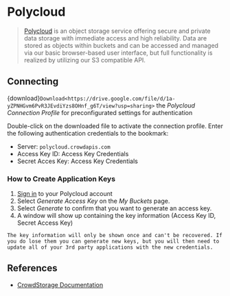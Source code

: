 Polycloud
====

> [Polycloud](https://crowdstorage.com/) is an object storage service offering secure and private data storage with immediate access and high reliability. Data are stored as objects within buckets and can be accessed and managed via our basic browser-based user interface, but full functionality is realized by utilizing our S3 compatible API.

## Connecting

{download}`Download<https://drive.google.com/file/d/1a-yZPNHGvm6PvR3JEvdiYzs8OHnf_g6T/view?usp=sharing>` the *Polycloud Connection Profile* for preconfigurated settings for authentication

Double-click on the downloaded file to activate the connection profile. Enter the following authentication credentials to the bookmark:
- Server: `polycloud.crowdapis.com`
- Access Key ID: Access Key Credentials
- Secret Acces Key: Access Key Credentials

### How to Create Application Keys

1. [Sign in](https://polycloud.crowdstorage.com/login) to your Polycloud account
2. Select *Generate Access Key* on the *My Buckets* page.
3. Select *Generate* to confirm that you want to generate an access key.
4. A window will show up containing the key information (Access Key ID, Secret Access Key)

```{note}
The key information will only be shown once and can't be recovered. If you do lose them you can generate new keys, but you will then need to update all of your 3rd party applications with the new credentials.
```

## References

- [CrowdStorage Documentation](https://crowdstorage.com/documentation/connect-cyberduck-server/)
